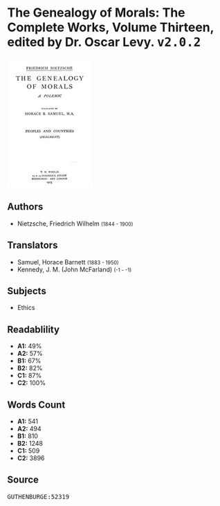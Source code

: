 # The Genealogy of Morals: The Complete Works, Volume Thirteen, edited by Dr. Oscar Levy. <kbd>v2.0.2</kbd>

![](./cover.medium.jpg "")

## Authors


 - Nietzsche, Friedrich Wilhelm <small>(1844 - 1900)</small>

## Translators


 - Samuel, Horace Barnett <small>(1883 - 1950)</small>
 - Kennedy, J. M. (John McFarland) <small>(-1 - -1)</small>

## Subjects


 - Ethics

## Readablility


 - **A1:** 49%
 - **A2:** 57%
 - **B1:** 67%
 - **B2:** 82%
 - **C1:** 87%
 - **C2:** 100%

## Words Count


 - **A1:** 541
 - **A2:** 494
 - **B1:** 810
 - **B2:** 1248
 - **C1:** 509
 - **C2:** 3896

## Source


<kbd>GUTHENBURGE:52319</kbd>
